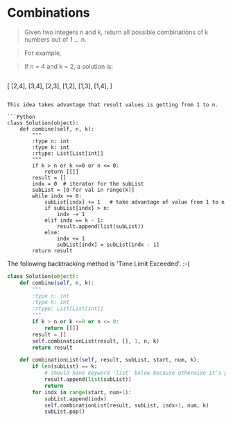 # Combinations

> Given two integers n and k, return all possible combinations of k numbers out of 1 ... n.

> For example,

> If n = 4 and k = 2, a solution is:

> ```
[
  [2,4],
  [3,4],
  [2,3],
  [1,2],
  [1,3],
  [1,4],
]
```

This idea takes advantage that result values is getting from 1 to n.

```Python
class Solution(object):
    def combine(self, n, k):
        """
        :type n: int
        :type k: int
        :rtype: List[List[int]]
        """
        if k > n or k <=0 or n <= 0:
            return [[]]
        result = []
        indx = 0  # iterator for the subList
        subList = [0 for val in range(k)]
        while indx >= 0:
            subList[indx] += 1   # take advantage of value from 1 to n
            if subList[indx] > n:
                indx -= 1
            elif indx == k - 1:
                result.append(list(subList))
            else:
                indx += 1
                subList[indx] = subList[indx - 1]
        return result
```

The following backtracking method is 'Time Limit Exceeded'. :-(

```Python
class Solution(object):
    def combine(self, n, k):
        """
        :type n: int
        :type k: int
        :rtype: List[List[int]]
        """
        if k > n or k <=0 or n <= 0:
            return [[]]
        result = []
        self.combinationList(result, [], 1, n, k)
        return result

    def combinationList(self, result, subList, start, num, k):
        if len(subList) == k:
            # should have keyword 'list' below because otherwise it's passing reference
            result.append(list(subList))
            return
        for indx in range(start, num+1):
            subList.append(indx)
            self.combinationList(result, subList, indx+1, num, k)
            subList.pop()
```
